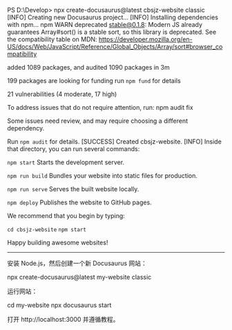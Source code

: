 PS D:\Develop> npx create-docusaurus@latest cbsjz-website classic
[INFO] Creating new Docusaurus project...
[INFO] Installing dependencies with npm...
npm WARN deprecated stable@0.1.8: Modern JS already guarantees Array#sort() is a stable sort, so this library is deprecated. See the compatibility table on MDN: https://developer.mozilla.org/en-US/docs/Web/JavaScript/Reference/Global_Objects/Array/sort#browser_compatibility

added 1089 packages, and audited 1090 packages in 3m

199 packages are looking for funding
  run `npm fund` for details

21 vulnerabilities (4 moderate, 17 high)

To address issues that do not require attention, run:
  npm audit fix

Some issues need review, and may require choosing
a different dependency.

Run `npm audit` for details.
[SUCCESS] Created cbsjz-website.
[INFO] Inside that directory, you can run several commands:

  `npm start`
    Starts the development server.

  `npm run build`
    Bundles your website into static files for production.

  `npm run serve`
    Serves the built website locally.

  `npm deploy`
    Publishes the website to GitHub pages.

We recommend that you begin by typing:

  `cd cbsjz-website`
  `npm start`

Happy building awesome websites!

------------------------------------------------------------
安装 Node.js，然后创建一个新 Docusaurus 网站：

npx create-docusaurus@latest my-website classic

运行网站：

cd my-website
npx docusaurus start

打开 http://localhost:3000 并遵循教程。